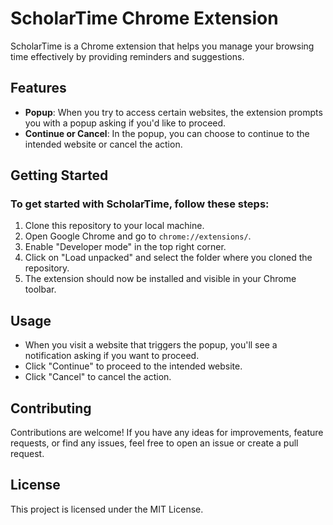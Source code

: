 # ScholarTime Chrome Extension

ScholarTime is a Chrome extension that helps you manage your browsing time effectively by providing reminders and suggestions.

## Features

- **Popup**: When you try to access certain websites, the extension prompts you with a popup asking if you'd like to proceed.
- **Continue or Cancel**: In the popup, you can choose to continue to the intended website or cancel the action.

## Getting Started

### To get started with ScholarTime, follow these steps:

1. Clone this repository to your local machine.
2. Open Google Chrome and go to `chrome://extensions/`.
3. Enable "Developer mode" in the top right corner.
4. Click on "Load unpacked" and select the folder where you cloned the repository.
5. The extension should now be installed and visible in your Chrome toolbar.

## Usage

- When you visit a website that triggers the popup, you'll see a notification asking if you want to proceed.
- Click "Continue" to proceed to the intended website.
- Click "Cancel" to cancel the action.

## Contributing

Contributions are welcome! If you have any ideas for improvements, feature requests, or find any issues, feel free to open an issue or create a pull request.

## License

This project is licensed under the MIT License.

